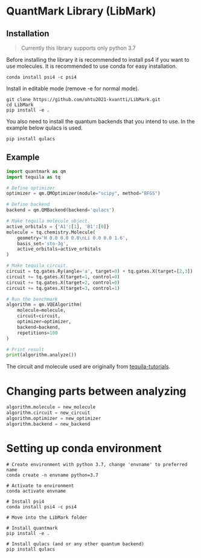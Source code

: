 # QuantMark Library (LibMark)

## Installation
> Currently this library supports only python 3.7

Before installing the library it is recommended to install ps4 if you want to use molecules. It is recommended to use conda for easy installation.
```
conda install psi4 -c psi4
```

Install in editable mode (remove -e for normal mode).
```
git clone https://github.com/ohtu2021-kvantti/LibMark.git
cd LibMark
pip install -e .
```

You also need to install the quantum backends that you intend to use. In the example below qulacs is used.
```
pip install qulacs
```

## Example
```python
import quantmark as qm
import tequila as tq

# Define optimizer
optimizer = qm.QMOptimizer(module="scipy", method="BFGS")

# Define backend
backend = qm.QMBackend(backend='qulacs')

# Make tequila molecule object.
active_orbitals = {'A1':[1], 'B1':[0]}
molecule = tq.chemistry.Molecule(
	geometry='H 0.0 0.0 0.0\nLi 0.0 0.0 1.6',
	basis_set='sto-3g',
	active_orbitals=active_orbitals
)

# Make tequila circuit.
circuit = tq.gates.Ry(angle='a', target=0) + tq.gates.X(target=[2,3])
circuit += tq.gates.X(target=1, control=0)
circuit += tq.gates.X(target=2, control=0)
circuit += tq.gates.X(target=3, control=1)

# Run the benchmark
algorithm = qm.VQEAlgorithm(
	molecule=molecule,
	circuit=circuit,
	optimizer=optimizer,
	backend=backend,
	repetitions=100
)

# Print result
print(algorithm.analyze())
```

The circuit and molecule used are originally from [tequila-tutorials](https://github.com/aspuru-guzik-group/tequila-tutorials/blob/main/Chemistry.ipynb).

# Changing parts between analyzing
```python
algorithm.molecule = new_molecule
algorithm.circuit = new_circuit
algorithm.optimizer = new_optimizer
algorithm.backend = new_backend
```

# Setting up conda environment
```shell
# Create environment with python 3.7, change 'envname' to preferred name
conda create -n envname python=3.7

# Activate to environment
conda activate envname

# Install psi4
conda install psi4 -c psi4

# Move into the LibMark folder

# Install quantmark
pip install -e .

# Install qulacs (and or any other quantum backend)
pip install qulacs
```

